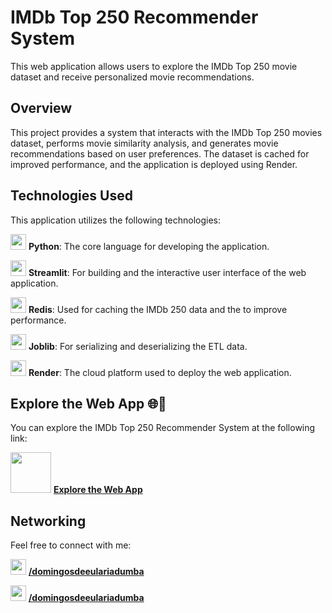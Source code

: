 # IMDb Top 250 Recommender System

This web application allows users to explore the IMDb Top 250 movie dataset and receive personalized movie recommendations.

## Overview

This project provides a system that interacts with the IMDb Top 250 movies dataset, performs movie similarity analysis, and generates movie recommendations based on user preferences. The dataset is cached for improved performance, and the application is deployed using Render.

## Technologies Used

This application utilizes the following technologies:

<img src = 'https://i.postimg.cc/j2xvXyQq/python-logo.png' width = '25' height = '25'/>    **Python**: The core language for developing the application.

<img src = 'https://i.postimg.cc/BnrgzrcV/streamlit-logo.png' width = '25' height = '25'/>    **Streamlit**: For building and the interactive user interface of the web application.

 <img src = 'https://i.postimg.cc/Hn6zPjBw/redis-logo.png' width = '25' height = '25'/>    **Redis**: Used for caching the IMDb 250 data and the to improve performance.
 
<img src = 'https://i.postimg.cc/5tfjLz02/joblib-icon.png' width = '25' height = '25'/>    **Joblib**: For serializing and deserializing the ETL data.

<img src = 'https://i.postimg.cc/CM7cK6SR/render-logo.png' width = '25' height = '25'/>    **Render**: The cloud platform used to deploy the web application.

## Explore the Web App 🌐🚀

You can explore the IMDb Top 250 Recommender System at the following link:

<img src = 'https://i.postimg.cc/Z5dXDfjq/recommender-logo.png' width = '65' height = '65'/> **[Explore the Web App](https://imdbrecommender.onrender.com)**

## Networking

Feel free to connect with me:

 <img src = 'https://i.postimg.cc/t4vNmLB0/linktree-icon.png' width = '25' height = '25'/>  **[/domingosdeeulariadumba](https://linktr.ee/domingosdeeulariadumba)**
 
 <img src = 'https://i.postimg.cc/W1178266/linkedin-icon.png' width = '25' height = '25'/>  **[/domingosdeeulariadumba](https://linkedin.com/in/domingosdeeulariadumba/)**
